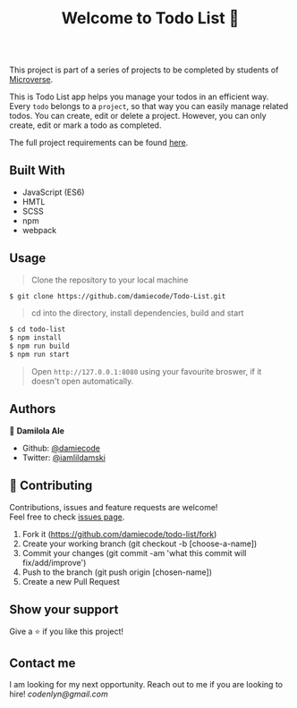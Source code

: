 <h1 align="center">Welcome to Todo List 👋</h1>
<br>

<!-- <p>
  <a href="https://raw.githack.com/ebukaume/todo-list/master/dist/index.html" target="_blank">
    <img alt="Website" src="./docs/todolist.png" />
  </a>
</p> -->

<br>

This project is part of a series of projects to be completed by students of [Microverse](https://www.microverse.org/ 'The Global School for Remote Software Developers!').

This is Todo List app helps you manage your todos in an efficient way. Every `todo` belongs to a `project`, so that way you can easily manage related todos. You can create, edit or delete a project. However, you can only create, edit or mark a todo as completed.

The full project requirements can be found [here](https://www.theodinproject.com/courses/javascript/lessons/todo-list).

## Built With

- JavaScript (ES6)
- HMTL
- SCSS
- npm
- webpack
<!-- 
### ✨ [Live Demo](https://raw.githack.com/ebukaume/todo-list/master/dist/index.html) -->

## Usage

> Clone the repository to your local machine

```sh
$ git clone https://github.com/damiecode/Todo-List.git
```

> cd into the directory, install dependencies, build and start

```sh
$ cd todo-list
$ npm install
$ npm run build
$ npm run start
```

> Open `http://127.0.0.1:8080` using your favourite broswer, if it doesn't open automatically.

## Authors

👤 **Damilola Ale**

- Github: [@damiecode](https://github.com/damiecode)
- Twitter: [@iamlildamski](https://twitter.com/iamlildamski)

## 🤝 Contributing

Contributions, issues and feature requests are welcome!<br />Feel free to check [issues page](https://github.com/damiecode/todo-list/issues).

1. Fork it (https://github.com/damiecode/todo-list/fork)
2. Create your working branch (git checkout -b [choose-a-name])
3. Commit your changes (git commit -am 'what this commit will fix/add/improve')
4. Push to the branch (git push origin [chosen-name])
5. Create a new Pull Request

## Show your support

Give a ⭐️ if you like this project!

## Contact me

I am looking for my next opportunity. Reach out to me if you are looking to hire!
_codenlyn@gmail.com_